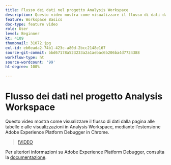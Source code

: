 ```yaml
---
title: Flusso dei dati nel progetto Analysis Workspace
description: Questo video mostra come visualizzare il flusso di dati dalla pagina alle tabelle e alle visualizzazioni in Analysis Workspace, mediante l’estensione Adobe Experience Platform Debugger in Chrome.
feature: Workspace Basics
doc-type: feature video
role: User
level: Beginner
kt: 4109
thumbnail: 31072.jpg
exl-id: eb6eada2-74b1-423c-a80d-2bcc2148e167
source-git-commit: bbd67178a523233a2a1aebac6b206ba4d7724388
workflow-type: ht
source-wordcount: '99'
ht-degree: 100%

---
```


# Flusso dei dati nel progetto Analysis Workspace

Questo video mostra come visualizzare il flusso di dati dalla pagina alle tabelle e alle visualizzazioni in Analysis Workspace, mediante l’estensione Adobe Experience Platform Debugger in Chrome.

>[!VIDEO](https://video.tv.adobe.com/v/31072/?quality=12)

Per ulteriori informazioni su Adobe Experience Platform Debugger, consulta la [documentazione](https://experienceleague.adobe.com/docs/debugger/using-v2/experience-cloud-debugger.html?lang=it).
